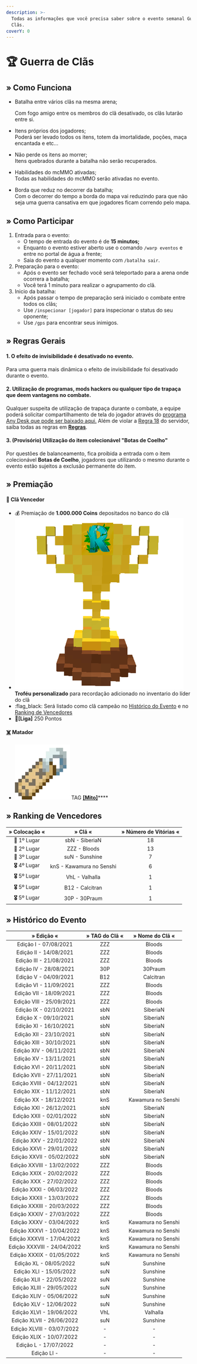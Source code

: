 ```yaml
---
description: >-
  Todas as informações que você precisa saber sobre o evento semanal Guerra de
  Clãs.
coverY: 0
---
```


# 🏆 Guerra de Clãs

## » Como Funciona

*   Batalha entre vários clãs na mesma arena;

    Com fogo amigo entre os membros do clã desativado, os clãs lutarão entre si.
* Itens próprios dos jogadores;\
  Poderá ser levado todos os itens, totem da imortalidade, poções, maça encantada e etc...
* Não perde os itens ao morrer;\
  Itens quebrados durante a batalha não serão recuperados.
* Habilidades do mcMMO ativadas;\
  Todas as habilidades do mcMMO serão ativadas no evento.
* Borda que reduz no decorrer da batalha;\
  Com o decorrer do tempo a borda do mapa vai reduzindo para que não seja uma guerra cansativa em que jogadores ficam correndo pelo mapa.

## » Como Participar

1. Entrada para o evento:
   * O tempo de entrada do evento é de **15 minutos;**
   * Enquanto o evento estiver aberto use o comando `/warp eventos` e entre no portal de água a frente;
   * Saia do evento a qualquer momento com `/batalha sair`.
2. Preparação para o evento:
   * Após o evento ser fechado você será teleportado para a arena onde ocorrera a batalha;
   * Você terá 1 minuto para realizar o agrupamento do clã.
3. Inicio da batalha:
   * Após passar o tempo de preparação será iniciado o combate entre todos os clãs;
   * Use `/inspecionar [jogador]` para inspecionar o status do seu oponente;
   * Use `/gps` para encontrar seus inimigos.

## » Regras Gerais

#### 1. O efeito de invisibilidade é desativado no evento.

Para uma guerra mais dinâmica o efeito de invisibilidade foi desativado durante o evento.

#### **2. Utilização de programas, mods hackers ou qualquer tipo de trapaça que deem vantagens no combate.**

Qualquer suspeita de utilização de trapaça durante o combate, a equipe poderá solicitar compartilhamento de tela do jogador através do [programa Any Desk que pode ser baixado aqui.](https://anydesk.com/pt/downloads) Além de violar a [Regra 18](https://wiki.rederevo.com/regras/jogabilidade#01-7) do servidor, saiba todas as regras em [**Regras**](../../regras/).

#### **3. (Provisório) Utilização do item colecionável "Botas de Coelho"**

Por questões de balanceamento, fica proibida a entrada com o item colecionável **Botas de Coelho**, jogadores que utilizando o mesmo durante o evento estão sujeitos a exclusão permanente do item.

## » Premiação

#### 🥇 **Clã Vencedor**

* :moneybag: Premiação de **1.000.000 Coins** depositados no banco do clã
* <img src="../../.gitbook/assets/trofeurevo (1).png" alt="" data-size="line"> **Troféu personalizado** para recordação adicionado no inventario do líder do clã
* :flag\_black: Será listado como clã campeão no [Histórico do Evento](guerra-de-clas.md#historico-do-evento) e no [Ranking de Vencedores](guerra-de-clas.md#undefined)
* 💎**\[Liga]** 250 Pontos

#### [☠️](https://emojipedia.org/skull-and-crossbones/) **Matador**

* <img src="../../.gitbook/assets/image (14) (1).png" alt="" data-size="line"> TAG [**\[Mito\]**](../../sistemas-survival/mito.md)****

## » Ranking de Vencedores

|  » Colocação «  |          » Clã «         | » Número de Vitórias « |
| :-------------: | :----------------------: | :--------------------: |
|   🥇 1º Lugar   |      sbN - SiberiaN      |           18           |
|   🥈 2º Lugar   |       ZZZ - Bloods       |           13           |
|   🥉 3º Lugar   |      suN - Sunshine      |            7           |
| **🎖** 4º Lugar | knS - Kawamura no Senshi |            6           |
| **🎖** 5º Lugar |      VhL - Valhalla      |            1           |
| **🎖** 5º Lugar |      B12 - Calcitran     |            1           |
| **🎖** 5º Lugar |       30P - 30Praum      |            1           |

## » Histórico do Evento

|          » Edição «         | » TAG do Clã « |   » Nome do Clã «  |
| :-------------------------: | :------------: | :----------------: |
|    Edição I - 07/08/2021    |       ZZZ      |       Bloods       |
|    Edição II - 14/08/2021   |       ZZZ      |       Bloods       |
|   Edição III - 21/08/2021   |       ZZZ      |       Bloods       |
|    Edição IV - 28/08/2021   |       30P      |       30Praum      |
|    Edição V - 04/09/2021    |       B12      |      Calcitran     |
|    Edição VI - 11/09/2021   |       ZZZ      |       Bloods       |
|   Edição VII - 18/09/2021   |       ZZZ      |       Bloods       |
|   Edição VIII - 25/09/2021  |       ZZZ      |       Bloods       |
|    Edição IX - 02/10/2021   |       sbN      |      SiberiaN      |
|    Edição X - 09/10/2021    |       sbN      |      SiberiaN      |
|    Edição XI - 16/10/2021   |       sbN      |      SiberiaN      |
|   Edição XII - 23/10/2021   |       sbN      |      SiberiaN      |
|   Edição XIII - 30/10/2021  |       sbN      |      SiberiaN      |
|   Edição XIV - 06/11/2021   |       sbN      |      SiberiaN      |
|    Edição XV - 13/11/2021   |       sbN      |      SiberiaN      |
|   Edição XVI - 20/11/2021   |       sbN      |      SiberiaN      |
|   Edição XVII - 27/11/2021  |       sbN      |      SiberiaN      |
|  Edição XVIII - 04/12/2021  |       sbN      |      SiberiaN      |
|   Edição XIX - 11/12/2021   |       sbN      |      SiberiaN      |
|    Edição XX - 18/12/2021   |       knS      | Kawamura no Senshi |
|   Edição XXI - 26/12/2021   |       sbN      |      SiberiaN      |
|   Edição XXII - 02/01/2022  |       sbN      |      SiberiaN      |
|  Edição XXIII - 08/01/2022  |       sbN      |      SiberiaN      |
|   Edição XXIV - 15/01/2022  |       sbN      |      SiberiaN      |
|   Edição XXV - 22/01/2022   |       sbN      |      SiberiaN      |
|   Edição XXVI - 29/01/2022  |       sbN      |      SiberiaN      |
|  Edição XXVII - 05/02/2022  |       sbN      |      SiberiaN      |
|  Edição XXVIII - 13/02/2022 |       ZZZ      |       Bloods       |
|   Edição XXIX - 20/02/2022  |       ZZZ      |       Bloods       |
|   Edição XXX - 27/02/2022   |       ZZZ      |       Bloods       |
|   Edição XXXI - 06/03/2022  |       ZZZ      |       Bloods       |
|  Edição XXXII - 13/03/2022  |       ZZZ      |       Bloods       |
|  Edição XXXIII - 20/03/2022 |       ZZZ      |       Bloods       |
|  Edição XXXIV - 27/03/2022  |       ZZZ      |       Bloods       |
|   Edição XXXV - 03/04/2022  |       knS      | Kawamura no Senshi |
|  Edição XXXVI - 10/04/2022  |       knS      | Kawamura no Senshi |
|  Edição XXXVII - 17/04/2022 |       knS      | Kawamura no Senshi |
| Edição XXXVIII - 24/04/2022 |       knS      | Kawamura no Senshi |
|  Edição XXXIX - 01/05/2022  |       knS      | Kawamura no Senshi |
|    Edição XL - 08/05/2022   |       suN      |      Sunshine      |
|   Edição XLI - 15/05/2022   |       suN      |      Sunshine      |
|   Edição XLII - 22/05/2022  |       suN      |      Sunshine      |
|  Edição XLIII - 29/05/2022  |       suN      |      Sunshine      |
|   Edição XLIV - 05/06/2022  |       suN      |      Sunshine      |
|   Edição XLV - 12/06/2022   |       suN      |      Sunshine      |
|   Edição XLVI - 19/06/2022  |       VhL      |      Valhalla      |
|  Edição XLVII - 26/06/2022  |       suN      |      Sunshine      |
|  Edição XLVIII - 03/07/2022 |        -       |          -         |
|   Edição XLIX - 10/07/2022  |        -       |          -         |
|    Edição L - 17/07/2022    |        -       |          -         |
|         Edição LI -         |        -       |          -         |
